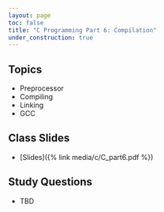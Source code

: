```yaml
---
layout: page
toc: false
title: "C Programming Part 6: Compilation"
under_construction: true
---
```


## Topics
* Preprocessor
* Compiling
* Linking
* GCC

## Class Slides
- [Slides]({% link media/c/C_part6.pdf %})

## Study Questions
- TBD